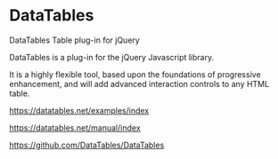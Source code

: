 # DataTables



DataTables Table plug-in for jQuery


DataTables is a plug-in for the jQuery Javascript library. 

It is a highly flexible tool, based upon the foundations of progressive enhancement, and will add advanced interaction controls to any HTML table.







https://datatables.net/examples/index



https://datatables.net/manual/index




https://github.com/DataTables/DataTables











